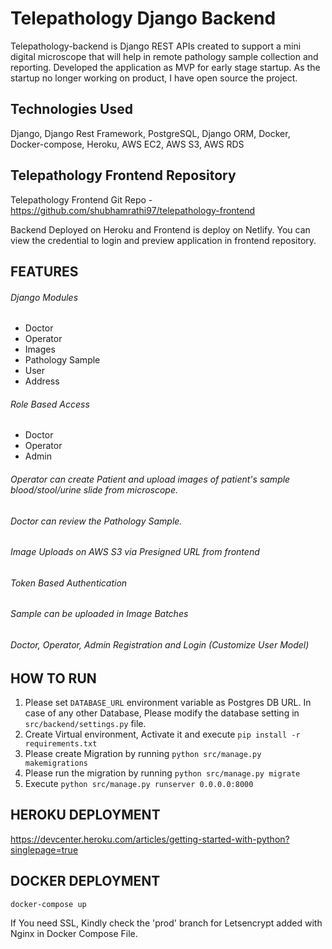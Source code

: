 # Telepathology Django Backend

Telepathology-backend is Django REST APIs created to support a mini digital microscope that will help in remote pathology sample collection and reporting. Developed the application as MVP for early stage startup. As the startup no longer working on product, I have open source the project. 

## Technologies Used

Django, Django Rest Framework, PostgreSQL, Django ORM, Docker, Docker-compose, Heroku, AWS EC2, AWS S3, AWS RDS

## Telepathology Frontend Repository 
Telepathology Frontend Git Repo - https://github.com/shubhamrathi97/telepathology-frontend

Backend Deployed on Heroku and Frontend is deploy on Netlify. You can view the credential to login and preview application in frontend repository. 


## FEATURES

###### Django Modules

* Doctor
* Operator
* Images
* Pathology Sample
* User
* Address

###### Role Based Access

* Doctor
* Operator
* Admin

###### Operator can create Patient and upload images of patient's sample blood/stool/urine slide from microscope.

###### Doctor can review the Pathology Sample.

###### Image Uploads on AWS S3 via Presigned URL from frontend

###### Token Based Authentication

###### Sample can be uploaded in Image Batches

###### Doctor, Operator, Admin Registration and Login (Customize User Model)


## HOW TO RUN

1. Please set `DATABASE_URL` environment variable as Postgres DB URL. In case of any other Database, Please modify the database setting in `src/backend/settings.py` file.
2. Create Virtual environment, Activate it and execute `pip install -r requirements.txt`
3. Please create Migration by running `python src/manage.py makemigrations`
4. Please run the migration by running  `python src/manage.py migrate`
5. Execute `python src/manage.py runserver 0.0.0.0:8000`

## HEROKU DEPLOYMENT

https://devcenter.heroku.com/articles/getting-started-with-python?singlepage=true

## DOCKER DEPLOYMENT

`docker-compose up`

If You need SSL, Kindly check the 'prod' branch for Letsencrypt added with Nginx in Docker Compose File.
